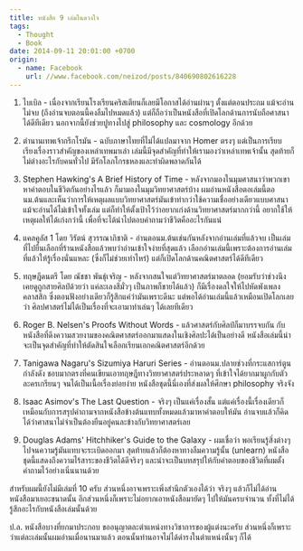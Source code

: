 ```yaml
---
title: หนังสือ 9 เล่มในดวงใจ
tags:
  - Thought
  - Book
date: 2014-09-11 20:01:00 +0700
origin:
  - name: Facebook
    url: //www.facebook.com/neizod/posts/840690802616228
---
```


1. ไบเบิล - เนื่องจากเรียนโรงเรียนคริสเตียนก็เลยมีโอกาสได้อ่านผ่านๆ ตั้งแต่ตอนประถม แม้จะอ่านไม่จบ (ถึงอ่านจบตอนนี้คงลืมไปหมดแล้ว) แต่ก็ถือว่าเป็นหนังสือที่เปิดโลกด้านการนับถือศาสนาได้ดีทีเดียว นอกจากนี้ยังช่วยปูทางไปสู่ philosophy และ cosmology อีกด้วย

2. ตำนานเทพเจ้ากรีกโรมัน - ฉบับภาษาไทยที่ไม่ได้แปลมาจาก Homer ตรงๆ แต่เป็นการเรียบเรียงเรื่องราวสำคัญของเหล่าเทพมาเล่า เล่มนี้มีจุดสำคัญที่ทำให้เรามองว่าเหล่าเทพเจ้านั้น สุดท้ายก็ไม่ต่างอะไรกับคนทั่วไป มีรักโลภโกรธหลงและทำผิดพลาดกันได้

3. Stephen Hawking's A Brief History of Time - หลังจากมองในมุมศาสนาว่าพวกเขาหาคำตอบในชีวิตกันอย่างไรแล้ว ก็มามองในมุมวิทยาศาสตร์บ้าง ผมอ่านหนังสือตอเล่มนี้ตอนม.ต้นและเห็นว่าการให้เหตุผลแบบวิทยาศาสตร์มันเข้าท่ากว่าใช้ความเชื่ออย่างเดียวแบบศาสนา แม้จะอ่านได้ไม่เข้าใจทั้งเล่ม แต่ก็ทำให้ตั้งเป้าไว้ว่าอยากเก่งด้านวิทยาศาสตร์มากกว่านี้ อยากใช้ให้เหตุผลให้ได้เก่งกว่านี้ เพื่อที่จะได้นำไปตอบคำถามว่าชีวิตคืออะไรกันแน่

4. แคลคูลัส 1 โดย วิรัตน์ สุวรรณาภิชาติ - อ่านตอนม.ต้นเช่นกันหลังจากอ่านเล่มที่แล้วจบ เป็นเล่มที่ไปยืนเลือกที่ร้านหนังสือแล้วพบว่าอ่านเข้าใจง่ายที่สุดแล้ว เลือกอ่านเล่มนี้เพราะต้องการอ่านเล่มที่แล้วให้รู้เรื่องนั่นแหละ (ซึ่งก็ไม่ช่วยเท่าไหร่) แต่ก็เปิดโลกด้านคณิตศาสตร์ได้ดีทีเดียว

5. ทฤษฎีดนตรี โดย ณัชชา พันธุ์เจริญ - หลังจากสนใจแต่วิทยาศาสตร์มาตลอด (ยอมรับว่าช่วงนึงเคยดูถูกสายศิลป์ด้วยว่า แค่ละเลงสีมั่วๆ เป็นภาพก็ขายได้แล้ว) ก็มีเรื่องดลใจให้ไปหัดพังเพลงคลาสสิก ซึ่งตอนฟังอย่างเดียวก็รู้สึกแค่ว่ามันเพราะดีนะ แต่พอได้อ่านเล่มนี้แล้วเหมือนเปิดโลกเลยว่า ศิลปศาสตร์ไม่ได้เป็นเรื่องที่จะเอามาทำเล่นๆ ได้เลยทีเดียว

6. Roger B. Nelsen's Proofs Without Words - แล้วศาสตร์กับศิลป์ก็มาบรรจบกัน กับหนังสือที่ดึงความสวยงามของคณิตศาสตร์ออกมาแสดงในเชิงศิลปะได้เป็นอย่างดี หนังสือเล่มนี้น่าจะเป็นจุดสำคัญที่ทำให้ตัดสินใจเลือกเรียนเอกคณิตศาสตร์อีกด้วย

7. Tanigawa Nagaru's Sizumiya Haruri Series - อ่านตอนม.ปลายช่วงที่กระแสการ์ตูนกำลังดัง ชอบมากตรงที่คนเขียนเอาทฤษฎีทางวิทยาศาสตร์ประหลาดๆ ที่เข้าใจได้ยากมาผูกกับตัวละครเกรียนๆ จนได้เป็นเนื้อเรื่องย่อยง่าย หนังสือชุดนี้นี่เองที่ส่งผลให้ศึกษา philosophy จริงจัง

8. Isaac Asimov's The Last Question - จริงๆ เป็นแค่เรื่องสั้น แต่แค่เรื่องนี้เรื่องเดียวก็เหมือนกับการสรุปคำถามจากหนังสือข้างต้นแทบทั้งหมดแล้วมาหาคำตอบให้มัน อ่านจบแล้วก็คิดได้ว่าศาสนาไม่จำเป็นต้องยืนอยู่คนละข้างกับวิทยาศาสตร์เลย

9. Douglas Adams' Hitchhiker's Guide to the Galaxy - ผมเชื่อว่า พอเรียนรู้สิ่งต่างๆ ไปจนความรู้มันแทบจะระเบิดออกมา สุดท้ายแล้วก็ต้องหาทางลืมความรู้นั้น (unlearn) หนังสือชุดนี้แสดงถึงความไร้สาระของชีวิตได้ดีจริงๆ และน่าจะเป็นบทสรุปให้กับคำตอบของชีวิตที่ผมตั้งคำถามไว้อย่างเนิ่นนานด้วย

สำหรับผมนี้ยังไม่มีเล่มที่ 10 ครับ ส่วนหนึ่งอาจเพราะเพิ่งสำนึกตัวเองได้ว่า จริงๆ แล้วก็ไม่ได้อ่านหนังสือมาเยอะขนาดนั้น อีกส่วนหนึ่งก็เพราะไม่อยากเอาหนังสือมายัดๆ ไปให้มันครบจำนวน ทั้งที่ไม่ได้รู้สึกอะไรกับหนังสือเล่มนั้นด้วย

ป.ล. หนังสือบางที่ยกมาประกอบ ขออนุญาตละตำแหน่งทางวิชาการของผู้แต่งนะครับ ส่วนหนึ่งก็เพราะว่าแต่ละเล่มนั้นผมอ่านเมื่อนานมาแล้ว ตอนนั้นท่านอาจไม่ได้ดำรงในตำแหน่งนั้นๆ ก็ได้

